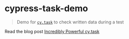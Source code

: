 # cypress-task-demo

> Demo for [`cy.task`](https://on.cypress.io/task) to check written data during a test

Read the blog post [Incredibly Powerful cy.task](https://glebbahmutov.com/blog/powerful-cy-task/)
